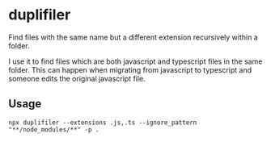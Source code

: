 # duplifiler

Find files with the same name but a different extension recursively within a folder.

I use it to find files which are both javascript and typescript files in the same folder. This can happen when migrating from javascript to typescript and someone edits the original javascript file.

## Usage

`npx duplifiler --extensions .js,.ts --ignore_pattern "**/node_modules/**" -p .`
